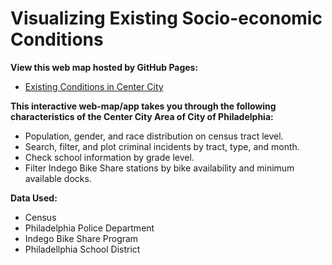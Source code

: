 # Visualizing Existing Socio-economic Conditions
**View this web map hosted by GitHub Pages:**
- [Existing Conditions in Center City](https://aronxoxo.github.io/Visualizing-Existing-Socio-economic-Conditions/)

**This interactive web-map/app takes you through the following characteristics of the Center City Area of City of Philadelphia:**
- Population, gender, and race distribution on census tract level.
- Search, filter, and plot criminal incidents by tract, type, and month.
- Check school information by grade level.
- Filter Indego Bike Share stations by bike availability and minimum available docks.

**Data Used:**
- Census
- Philadelphia Police Department
- Indego Bike Share Program
- Philadellphia School District
